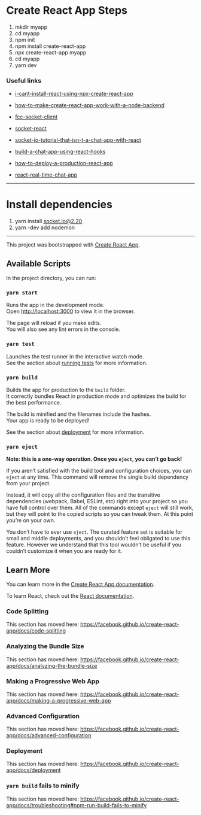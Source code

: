 # Create React App Steps

1. mkdir myapp
2. cd myapp
3. npm init
4. npm install create-react-app
5. npx create-react-app myapp
6. cd myapp
7. yarn dev

### Useful links

- [i-cant-install-react-using-npx-create-react-app](https://stackoverflow.com/questions/53657920/i-cant-install-react-using-npx-create-react-app)

- [how-to-make-create-react-app-work-with-a-node-backend](https://www.freecodecamp.org/news/how-to-make-create-react-app-work-with-a-node-backend-api-7c5c48acb1b0/)

- [fcc-socket-client](https://github.com/akash-joshi/fcc-socket-client/blob/master/src/App.js)

- [socket-react](https://www.valentinog.com/blog/socket-react/)

- [socket-io-tutorial-that-isn-t-a-chat-app-with-react](https://dev.to/captainpandaz/a-socket-io-tutorial-that-isn-t-a-chat-app-with-react-js-58jh)

- [build-a-chat-app-using-react-hooks](https://css-tricks.com/build-a-chat-app-using-react-hooks-in-100-lines-of-code/)

- [how-to-deploy-a-production-react-app](https://medium.com/jeremy-gottfrieds-tech-blog/tutorial-how-to-deploy-a-production-react-app-to-heroku-c4831dfcfa08)

- [react-real-time-chat-app](https://github.com/simpletut/react-real-time-chat-app)

---

# Install dependencies

1. yarn install socket.io@2.20
2. yarn -dev add nodemon

---

This project was bootstrapped with [Create React App](https://github.com/facebook/create-react-app).

## Available Scripts

In the project directory, you can run:

### `yarn start`

Runs the app in the development mode.<br />
Open [http://localhost:3000](http://localhost:3000) to view it in the browser.

The page will reload if you make edits.<br />
You will also see any lint errors in the console.

### `yarn test`

Launches the test runner in the interactive watch mode.<br />
See the section about [running tests](https://facebook.github.io/create-react-app/docs/running-tests) for more information.

### `yarn build`

Builds the app for production to the `build` folder.<br />
It correctly bundles React in production mode and optimizes the build for the best performance.

The build is minified and the filenames include the hashes.<br />
Your app is ready to be deployed!

See the section about [deployment](https://facebook.github.io/create-react-app/docs/deployment) for more information.

### `yarn eject`

**Note: this is a one-way operation. Once you `eject`, you can’t go back!**

If you aren’t satisfied with the build tool and configuration choices, you can `eject` at any time. This command will remove the single build dependency from your project.

Instead, it will copy all the configuration files and the transitive dependencies (webpack, Babel, ESLint, etc) right into your project so you have full control over them. All of the commands except `eject` will still work, but they will point to the copied scripts so you can tweak them. At this point you’re on your own.

You don’t have to ever use `eject`. The curated feature set is suitable for small and middle deployments, and you shouldn’t feel obligated to use this feature. However we understand that this tool wouldn’t be useful if you couldn’t customize it when you are ready for it.

## Learn More

You can learn more in the [Create React App documentation](https://facebook.github.io/create-react-app/docs/getting-started).

To learn React, check out the [React documentation](https://reactjs.org/).

### Code Splitting

This section has moved here: https://facebook.github.io/create-react-app/docs/code-splitting

### Analyzing the Bundle Size

This section has moved here: https://facebook.github.io/create-react-app/docs/analyzing-the-bundle-size

### Making a Progressive Web App

This section has moved here: https://facebook.github.io/create-react-app/docs/making-a-progressive-web-app

### Advanced Configuration

This section has moved here: https://facebook.github.io/create-react-app/docs/advanced-configuration

### Deployment

This section has moved here: https://facebook.github.io/create-react-app/docs/deployment

### `yarn build` fails to minify

This section has moved here: https://facebook.github.io/create-react-app/docs/troubleshooting#npm-run-build-fails-to-minify
